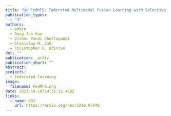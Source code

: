 ```yaml
---
title: "🆕 FedMFS: Federated Multimodal Fusion Learning with Selective Modality Communication"
publication_types:
  - "3"
authors:
  - admin
  - Dong-Jun Han
  - Vishnu Pandi Chellapandi
  - Stanislaw H. Żak
  - Christopher G. Brinton
doi: ""
publication: _arXiv_
publication_short: ""
abstract:
projects:
  - federated-learning
image:
  filename: FedMFS.png
date: 2023-10-10T14:31:11.488Z
links:
  - name: DOI
    url: https://arxiv.org/abs/2310.07048
---
```

